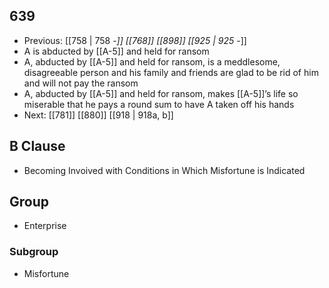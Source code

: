 ## 639
- Previous: [[758 | 758 -*]] [[768]] [[898]] [[925 | 925 -*]] 
- A is abducted by [[A-5]] and held for ransom
- A, abducted by [[A-5]] and held for ransom, is a meddlesome, disagreeable person and his family and friends are glad to be rid of him and will not pay the ransom
- A, abducted by [[A-5]] and held for ransom, makes [[A-5]]’s life so miserable that he pays a round sum to have A taken off his hands
- Next: [[781]] [[880]] [[918 | 918a, b]] 

## B Clause
- Becoming Invoived with Conditions in Which Misfortune is Indicated

## Group
- Enterprise

### Subgroup
- Misfortune

